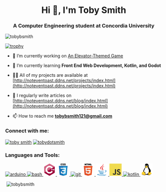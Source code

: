 <h1 align="center">Hi 👋, I'm Toby Smith</h1>
<h3 align="center">A Computer Engineering student at Concordia University</h3>

<p align="left"> <img src="https://komarev.com/ghpvc/?username=tobybsmith&label=Profile%20views&color=0e75b6&style=flat" alt="tobybsmith" /> </p>

[![trophy](https://github-profile-trophy.vercel.app/?username=tobybsmith&theme=onedark)](https://github.com/ryo-ma/github-profile-trophy)

- 🔭 I’m currently working on [An Elevator-Themed Game](https://github.com/Tobybsmith/Elevator)

- 🌱 I’m currently learning **Front End Web Development, Kotlin, and Godot**

- 👨‍💻 All of my projects are available at [http://noteventoast.ddns.net/projects/index.html](http://noteventoast.ddns.net/projects/index.html)

- 📝 I regularly write articles on [http://noteventoast.ddns.net/blog/index.html](http://noteventoast.ddns.net/blog/index.html)

- 📫 How to reach me **tobybsmith121@gmail.com**

<h3 align="left">Connect with me:</h3>
<p align="left">
<a href="https://linkedin.com/in/toby-smith-2462ba228" target="blank"><img align="center" src="https://raw.githubusercontent.com/rahuldkjain/github-profile-readme-generator/master/src/images/icons/Social/linked-in-alt.svg" alt="toby smith" height="30" width="40" /></a>
<a href="https://instagram.com/tobydotsmith" target="blank"><img align="center" src="https://raw.githubusercontent.com/rahuldkjain/github-profile-readme-generator/master/src/images/icons/Social/instagram.svg" alt="tobydotsmith" height="30" width="40" /></a>
</p>

<h3 align="left">Languages and Tools:</h3>
<p align="left"> <a href="https://www.arduino.cc/" target="_blank" rel="noreferrer"> <img src="https://cdn.worldvectorlogo.com/logos/arduino-1.svg" alt="arduino" width="40" height="40"/> </a> <a href="https://www.gnu.org/software/bash/" target="_blank" rel="noreferrer"> <img src="https://www.vectorlogo.zone/logos/gnu_bash/gnu_bash-icon.svg" alt="bash" width="40" height="40"/> </a> <a href="https://www.w3schools.com/cpp/" target="_blank" rel="noreferrer"> <img src="https://raw.githubusercontent.com/devicons/devicon/master/icons/cplusplus/cplusplus-original.svg" alt="cplusplus" width="40" height="40"/> </a> <a href="https://www.w3schools.com/css/" target="_blank" rel="noreferrer"> <img src="https://raw.githubusercontent.com/devicons/devicon/master/icons/css3/css3-original-wordmark.svg" alt="css3" width="40" height="40"/> </a> <a href="https://git-scm.com/" target="_blank" rel="noreferrer"> <img src="https://www.vectorlogo.zone/logos/git-scm/git-scm-icon.svg" alt="git" width="40" height="40"/> </a> <a href="https://www.w3.org/html/" target="_blank" rel="noreferrer"> <img src="https://raw.githubusercontent.com/devicons/devicon/master/icons/html5/html5-original-wordmark.svg" alt="html5" width="40" height="40"/> </a> <a href="https://www.java.com" target="_blank" rel="noreferrer"> <img src="https://raw.githubusercontent.com/devicons/devicon/master/icons/java/java-original.svg" alt="java" width="40" height="40"/> </a> <a href="https://developer.mozilla.org/en-US/docs/Web/JavaScript" target="_blank" rel="noreferrer"> <img src="https://raw.githubusercontent.com/devicons/devicon/master/icons/javascript/javascript-original.svg" alt="javascript" width="40" height="40"/> </a> <a href="https://kotlinlang.org" target="_blank" rel="noreferrer"> <img src="https://www.vectorlogo.zone/logos/kotlinlang/kotlinlang-icon.svg" alt="kotlin" width="40" height="40"/> </a> <a href="https://www.linux.org/" target="_blank" rel="noreferrer"> <img src="https://raw.githubusercontent.com/devicons/devicon/master/icons/linux/linux-original.svg" alt="linux" width="40" height="40"/> </a> </p>

<p>&nbsp;<img align="center" src="https://github-readme-stats.vercel.app/api?username=tobybsmith&show_icons=true&locale=en" alt="tobybsmith" /></p>

